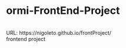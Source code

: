 # ormi-FrontEnd-Project  
<br/>
URL: 
https://nigoleto.github.io/frontProject/
<br/>
frontend project 
